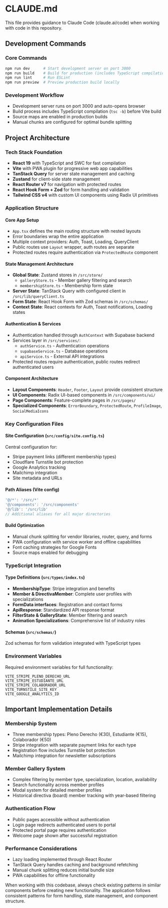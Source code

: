 # CLAUDE.md

This file provides guidance to Claude Code (claude.ai/code) when working with code in this repository.

## Development Commands

### Core Commands
```bash
npm run dev      # Start development server on port 3000
npm run build    # Build for production (includes TypeScript compilation)
npm run lint     # Run ESLint
npm run preview  # Preview production build locally
```

### Development Workflow
- Development server runs on port 3000 and auto-opens browser
- Build process includes TypeScript compilation (`tsc -b`) before Vite build
- Source maps are enabled in production builds
- Manual chunks are configured for optimal bundle splitting

## Project Architecture

### Tech Stack Foundation
- **React 19** with TypeScript and SWC for fast compilation
- **Vite** with PWA plugin for progressive web app capabilities  
- **TanStack Query** for server state management and caching
- **Zustand** for client-side state management
- **React Router v7** for navigation with protected routes
- **React Hook Form + Zod** for form handling and validation
- **Tailwind CSS v4** with custom UI components using Radix UI primitives

### Application Structure

#### Core App Setup
- `App.tsx` defines the main routing structure with nested layouts
- Error boundaries wrap the entire application
- Multiple context providers: Auth, Toast, Loading, QueryClient
- Public routes use `Layout` wrapper, auth routes are separate
- Protected routes require authentication via `ProtectedRoute` component

#### State Management Architecture
- **Global State**: Zustand stores in `/src/store/`
  - `galleryStore.ts` - Member gallery filtering and search
  - `membershipStore.ts` - Membership form state
- **Server State**: TanStack Query with configured client in `/src/lib/queryClient.ts`
- **Form State**: React Hook Form with Zod schemas in `/src/schemas/`
- **Context State**: React contexts for Auth, Toast notifications, Loading states

#### Authentication & Services
- Authentication handled through `AuthContext` with Supabase backend
- Services layer in `/src/services/`:
  - `authService.ts` - Authentication operations
  - `supabaseService.ts` - Database operations
  - `apiService.ts` - External API integrations
- Protected routes require authentication, public routes redirect authenticated users

#### Component Architecture
- **Layout Components**: `Header`, `Footer`, `Layout` provide consistent structure
- **UI Components**: Radix UI-based components in `/src/components/ui/`
- **Page Components**: Feature-complete pages in `/src/pages/`
- **Specialized Components**: `ErrorBoundary`, `ProtectedRoute`, `ProfileImage`, `SocialMediaIcons`

### Key Configuration Files

#### Site Configuration (`src/config/site.config.ts`)
Central configuration for:
- Stripe payment links (different membership types)
- Cloudflare Turnstile bot protection
- Google Analytics tracking
- Mailchimp integration
- Site metadata and URLs

#### Path Aliases (Vite config)
```typescript
'@/*': '/src/*'
'@/components': '/src/components'
'@/lib': '/src/lib'
// Additional aliases for all major directories
```

#### Build Optimization
- Manual chunk splitting for vendor libraries, router, query, and forms
- PWA configuration with service worker and offline capabilities
- Font caching strategies for Google Fonts
- Source maps enabled for debugging

### TypeScript Integration

#### Type Definitions (`src/types/index.ts`)
- **MembershipType**: Stripe integration and benefits
- **Member & DirectivaMember**: Complete user profiles with specializations
- **FormData interfaces**: Registration and contact forms  
- **ApiResponse**: Standardized API response format
- **FilterState & GalleryState**: Member filtering and search
- **Animation Specializations**: Comprehensive list of industry roles

#### Schemas (`src/schemas/`)
Zod schemas for form validation integrated with TypeScript types

### Environment Variables
Required environment variables for full functionality:
```
VITE_STRIPE_PLENO_DERECHO_URL
VITE_STRIPE_ESTUDIANTE_URL  
VITE_STRIPE_COLABORADOR_URL
VITE_TURNSTILE_SITE_KEY
VITE_GOOGLE_ANALYTICS_ID
```

## Important Implementation Details

### Membership System
- Three membership types: Pleno Derecho (€30), Estudiante (€15), Colaborador (€50)
- Stripe integration with separate payment links for each type
- Registration flow includes Turnstile bot protection
- Mailchimp integration for newsletter subscriptions

### Member Gallery System  
- Complex filtering by member type, specialization, location, availability
- Search functionality across member profiles
- Modal system for detailed member profiles
- Historical directiva (board) member tracking with year-based filtering

### Authentication Flow
- Public pages accessible without authentication
- Login page redirects authenticated users to portal
- Protected portal page requires authentication
- Welcome page shown after successful registration

### Performance Considerations
- Lazy loading implemented through React Router
- TanStack Query handles caching and background refetching
- Manual chunk splitting reduces initial bundle size
- PWA capabilities for offline functionality

When working with this codebase, always check existing patterns in similar components before creating new functionality. The application follows consistent patterns for form handling, state management, and component structure.